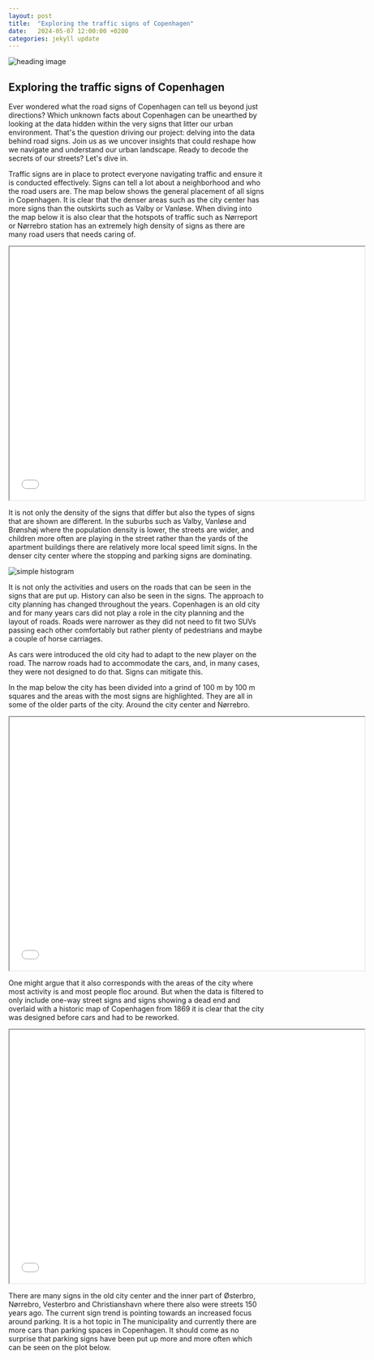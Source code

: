```yaml
---
layout: post
title:  "Exploring the traffic signs of Copenhagen"
date:   2024-05-07 12:00:00 +0200
categories: jekyll update
---
```


![heading image](/forside.png)

## Exploring the traffic signs of Copenhagen

Ever wondered what the road signs of Copenhagen can tell us beyond just directions? Which unknown facts about Copenhagen can be unearthed by looking at the data hidden within the very signs that litter our urban environment.
That's the question driving our project: delving into the data behind road signs. Join us as we uncover insights that could reshape how we navigate and understand our urban landscape. Ready to decode the secrets of our streets? Let's dive in.

Traffic signs are in place to protect everyone navigating traffic and ensure it is conducted effectively. Signs can tell a lot about a neighborhood and who the road users are. 
The map below shows the general placement of all signs in Copenhagen. It is clear that the denser areas such as the city center has more signs than the outskirts such as Valby or Vanløse. When diving into the map below it is also clear that the hotspots of traffic such as Nørreport or Nørrebro station has an extremely high density of signs as there are many road users that needs caring of.

<iframe src="/General_signs.html"  height="500" width="700"></iframe>

It is not only the density of the signs that differ but also the types of signs that are shown are different. In the suburbs such as Valby, Vanløse and Brønshøj where the population density is lower, the streets are wider, and children more often are playing in the street rather than the yards of the apartment buildings there are relatively more local speed limit signs. In the denser city center where the stopping and parking signs are dominating.

![simple histogram](/Histogram.png)

It is not only the activities and users on the roads that can be seen in the signs that are put up. History can also be seen in the signs. The approach to city planning has changed throughout the years. Copenhagen is an old city and for many years cars did not play a role in the city planning and the layout of roads. Roads were narrower as they did not need to fit two SUVs passing each other comfortably but rather plenty of pedestrians and maybe a couple of horse carriages. 

As cars were introduced the old city had to adapt to the new player on the road. The narrow roads had to accommodate the cars, and, in many cases, they were not designed to do that. Signs can mitigate this.

In the map below the city has been divided into a grind of 100 m by 100 m squares and the areas with the most signs are highlighted. They are all in some of the older parts of the city. Around the city center and Nørrebro.

<iframe src="/Map2.html" height="500" width="700"></iframe>

One might argue that it also corresponds with the areas of the city where most activity is and most people floc around. But when the data is filtered to only include one-way street signs and signs showing a dead end and overlaid with a historic map of Copenhagen from 1869 it is clear that the city was designed before cars and had to be reworked.

<iframe src="/Map3.html" height="500" width="700"></iframe>

There are many signs in the old city center and the inner part of Østerbro, Nørrebro, Vesterbro and Christianshavn where there also were streets 150 years ago. 
The current sign trend is pointing towards an increased focus around parking. It is a hot topic in The municipality and currently there are more cars than parking spaces in Copenhagen. It should come as no surprise that parking signs have been put up more and more often which can be seen on the plot below.
